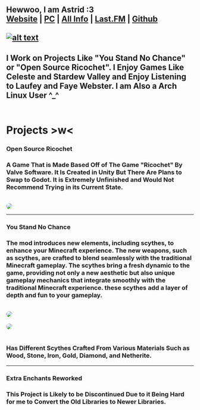  ## Hewwoo, I am Astrid :3<br>[Website](https://astridiol.github.io/) | [PC](https://pcpartpicker.com/user/twodsnerd/saved/#view=36WhjX)  | [All Info](https://guns.lol/itskyla) | [Last.FM](https://www.last.fm/user/MrDinoOnTwitch) | [Github](https://github.com/astridiol) <br><br> <a href="https://www.last.fm/user/MrDinoOnTwitch">![alt text](https://github-readme-lastfm-stats.netlify.app/.netlify/functions/card?user=mrdinoontwitch&theme=dark&show_scrobbles=true)</a>

## I Work on Projects Like "You Stand No Chance" or "Open Source Ricochet". I Enjoy Games Like Celeste and Stardew Valley and Enjoy Listening to Laufey and Faye Webster. I am Also a Arch Linux User ^_^<br><br>

# Projects >w< <br>

### Open Source Ricochet

### A Game That is Made Based Off of The Game "Ricochet" By Valve Software. It Is Created in Unity But There Are Plans to Swap to Godot. It is Extremely Unfinished and Would Not Recommend Trying in its Current State.
<br>
<img src="https://i.postimg.cc/MpmjGFJB/2024-03-23-09-48-59.gif" style="border-radius: 10px;"> 

---

### You Stand No Chance

### The mod introduces new elements, including scythes, to enhance your Minecraft experience. The new weapons, such as scythes, are crafted to blend seamlessly with the traditional Minecraft gameplay. The scythes bring a fresh dynamic to the game, providing not only a new aesthetic but also unique gameplay mechanics that integrate smoothly with the traditional Minecraft experience. these scythes add a layer of depth and fun to your gameplay.



<br>
<img src="https://cdn.modrinth.com/data/3HyN4uFO/images/4d336d79e8dc24be95e5d6ea90743da73b049b17.png" style="border-radius: 10px;"> 
<br>
<br>
<img src="https://cdn.modrinth.com/data/3HyN4uFO/images/fd0a50c40d182cbcd72e1956c0f4fe57962a7c63.png" style="border-radius: 10px;"> 
<br>
<br>
 
 ### Has Different Scythes Crafted From Various Materials Such as Wood, Stone, Iron, Gold, Diamond, and Netherite.


---

### Extra Enchants Reworked

### This Project is Likely to be Discontinued Due to it Being Hard for me to Convert the Old Libraries to Newer Libraries.
